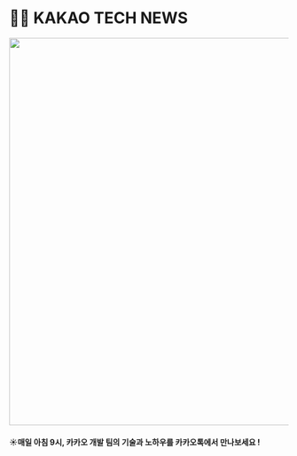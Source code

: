 # 🧑‍💻 KAKAO TECH NEWS

<img src="https://user-images.githubusercontent.com/67637706/184671806-2ca36e86-85f4-41a9-92e7-741b49aad525.png" width="700px">

#### ☀️매일 아침 9시, 카카오 개발 팀의 기술과 노하우를 카카오톡에서 만나보세요 !